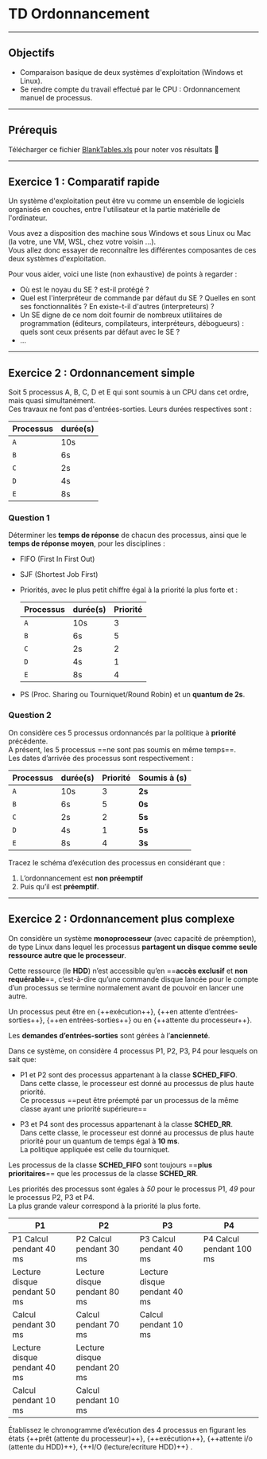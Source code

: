# TD Ordonnancement

---

## Objectifs 

- Comparaison basique de deux systèmes d'exploitation (Windows et Linux). 
- Se rendre compte du travail effectué par le CPU : Ordonnancement manuel de processus.

---

## Prérequis

Télécharger ce fichier [BlankTables.xls](assets/files/BlankTables.xls) pour noter vos résultats :muscle:

---

## Exercice 1 : Comparatif rapide

Un système d'exploitation peut être vu comme un ensemble de logiciels organisés en couches, entre l'utilisateur et la partie matérielle de l'ordinateur.  
 
Vous avez a disposition des machine sous Windows et sous Linux ou Mac (la votre, une VM, WSL, chez votre voisin ...).  
Vous allez donc essayer de reconnaître les différentes composantes de ces deux systèmes d'exploitation.   

Pour vous aider, voici une liste (non exhaustive) de points à regarder : 

- Où est le noyau du SE ? est-il protégé ? 
- Quel est l'interpréteur de commande par défaut du SE ? Quelles en sont ses fonctionnalités ? En existe-t-il d'autres (interpreteurs) ? 
- Un SE digne de ce nom doit fournir de nombreux utilitaires de programmation (éditeurs, compilateurs, interpréteurs, débogueurs) : quels sont ceux présents par défaut avec le SE ? 
- … 

---

## Exercice 2 : Ordonnancement simple

Soit 5 processus A, B, C, D et E qui sont soumis à un CPU dans cet ordre, mais quasi simultanément.   
Ces travaux ne font pas d'entrées-sorties. Leurs durées respectives sont :  

| Processus    | durée(s) | 
| ------------ | -------- | 
| `A`          | 10s      |    
| `B`          | 6s       |
| `C`          | 2s       |
| `D`          | 4s       |
| `E`          | 8s       |

### Question 1

Déterminer les **temps de réponse** de chacun des processus, ainsi que le **temps de réponse moyen**, pour les disciplines :

- FIFO (First In First Out)  
- SJF (Shortest Job First)   
- Priorités, avec le plus petit chiffre égal à la priorité la plus forte et :

    | Processus    | durée(s) | Priorité | 
    | ------------ | -------- | ---------|
    | `A`          | 10s      | 3        |  
    | `B`          | 6s       | 5        |
    | `C`          | 2s       | 2        |
    | `D`          | 4s       | 1        |
    | `E`          | 8s       | 4        |
 
- PS (Proc. Sharing ou Tourniquet/Round Robin) et un **quantum de 2s**. 

### Question 2

On considère ces 5 processus ordonnancés par la politique à **priorité** précédente.  
A présent, les 5 processus  ==ne sont pas soumis en même temps==.  
Les dates d’arrivée des processus sont respectivement : 

| Processus    | durée(s) | Priorité | **Soumis à (s)** |
| ------------ | -------- | ---------| ---------------- |
| `A`          | 10s      | 3        | **2s**           |  
| `B`          | 6s       | 5        | **0s**           |
| `C`          | 2s       | 2        | **5s**           |
| `D`          | 4s       | 1        | **5s**           |
| `E`          | 8s       | 4        | **3s**           | 

Tracez le schéma d’exécution des processus en considérant que :  

1. L’ordonnancement est **non préemptif**
1. Puis qu’il est **préemptif**. 

---

## Exercice 2 : Ordonnancement plus complexe

On considère un système **monoprocesseur** (avec capacité de préemption), de type Linux dans lequel les processus **partagent un disque comme seule ressource autre que le processeur**.  

Cette ressource (le **HDD**) n’est accessible qu’en ==**accès exclusif** et **non requérable**==, c’est-à-dire qu’une commande disque lancée pour le compte d’un processus se termine normalement avant de pouvoir en lancer une autre.  

Un processus peut être en {++exécution++}, {++en attente d’entrées-sorties++}, {++en entrées-sorties++} ou en {++attente du processeur++}.  

Les **demandes d’entrées-sorties** sont gérées à l’**ancienneté**.  

Dans ce système, on considère 4 processus P1, P2, P3, P4 pour lesquels on sait que:  

- P1 et P2 sont des processus appartenant à la classe **SCHED_FIFO**.  
  Dans cette classe, le processeur est donné au processus de plus haute priorité.  
  Ce processus ==peut être préempté par un processus de la même classe ayant une priorité supérieure== 

- P3 et P4 sont des processus appartenant à la classe **SCHED_RR**.  
  Dans cette classe, le processeur est donné au processus de plus haute priorité pour un quantum de temps égal à **10 ms**.  
  La politique appliquée est celle du tourniquet. 

Les processus de la classe **SCHED_FIFO** sont toujours ==**plus prioritaires**== que les processus de la classe **SCHED_RR**.   

Les priorités des processus sont égales à *50* pour le processus P1, *49* pour le processus P2, P3 et P4.  
La plus grande valeur correspond à la priorité la plus forte. 


| P1                            | P2                            |     P3                             | P4                      |
| ----------------------------- | ----------------------------- | -----------------------------------| ----------------------- |
|  P1 Calcul pendant 40 ms      | P2 Calcul pendant 30 ms       | P3 Calcul pendant 40 ms            | P4 Calcul pendant 100 ms|
|  Lecture disque pendant 50 ms | Lecture disque pendant 80 ms  | Lecture disque pendant 40 ms       ||
|  Calcul pendant 30 ms         | Calcul pendant 70 ms          | Calcul pendant 10 ms               ||
|  Lecture disque pendant 40 ms | Lecture disque pendant 20 ms  |||
|  Calcul pendant 10 ms         | Calcul pendant 10 ms          |||

Établissez le chronogramme d’exécution des 4 processus en figurant les états {++prêt (attente du processeur)++}, {++exécution++}, {++attente i/o (attente du HDD)++}, {++I/O (lecture/ecriture HDD)++} .  



